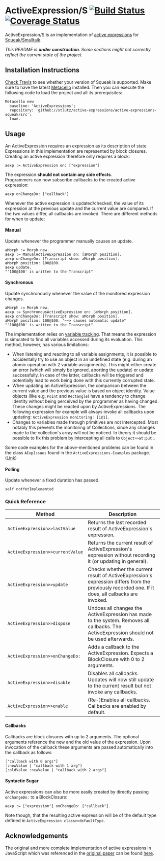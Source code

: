# ActiveExpression/S [![Build Status][travis_b]][travis_url] [![Coverage Status][coveralls_b]][coveralls_url]


ActiveExpression/S is an implementation of [active expressions][original paper] for [Squeak/Smalltalk][Squeak].

*This README is **under construction**. Some sections might not correctly reflect the current state of the project.*

## Installation Instructions
[Check Travis][travis_url] to see whether your version of Squeak is supported. Make sure to have the latest [Metacello] installed. Then you can execute the following code to load the project and all its prerequisites:

```
Metacello new
  baseline: 'ActiveExpressions';
  repository: 'github://stlutz/active-expressions/active-expressions-squeak/src';
  load.
```

## Usage
An ActiveExpression requires an expression as its description of state. Expressions in this implementation are represented by block closures. Creating an active expression therefore only requires a block:

```smalltalk
aexp := ActiveExpression on: ["expression"]
```

The expression **should not contain any side effects**. <br>
Programmers can now subscribe callbacks to the created active expression:

```smalltalk
aexp onChangeDo: ["callback"]
```

Whenever the active expression is updated/checked, the value of its expression at the previous update and the current value are compared. If the two values differ, all callbacks are invoked. There are different methods for when to update:

#### Manual
Update whenever the programmer manually causes an update.

```smalltalk
aMorph := Morph new.
aexp := ManualActiveExpression on: [aMorph position].
aexp onChangeDo: [Transcript show: aMorph position].
aMorph position: 100@100.
aexp update.
"'100@100' is written to the Transcript"
```

#### Synchronous
Update synchronously whenever the value of the monitored expression changes.

```smalltalk
aMorph := Morph new.
aexp := SynchronousActiveExpression on: [aMorph position].
aexp onChangeDo: [Transcript show: aMorph position].
aMorph position: 100@100. "~~> causes automatic update"
"'100@100' is written to the Transcript"
```

The implementation relies on [variable tracking][VarTra]. That means the expression is simulated to find all variables accessed during its evaluation. This method, however, has various limitations:
  - When listening and reacting to all variable assignments, it is possible to accidentally try to use an object in an undefined state (e.g. during an atomic operation with 2 variable assignments). This might either create an error (which will simply be ignored, aborting the update) or update successfully. In case of the latter, callbacks will be triggered and potentially lead to work being done with this currently corrupted state.
  - When updating an ActiveExpression, the comparison between the current value and the previous value is based on object identity. Value objects (like e.g. `Point` and `Rectangle`) have a tendency to change identity without being perceived by the programmer as having changed. These changes might be reacted upon by ActiveExpressions. The following expression for example will always invoke all callbacks upon updating: `ActiveExpression monitoring: [1@1]`.
  - Changes to variables made through primitives are not intercepted. Most notably this prevents the monitoring of Collections, since any changes made to the collection's array will not be noticed. In theory it should be possible to fix this problem by intercepting all calls to `Object>>at:put:`.

Some code examples for the above-mentioned problems can be found in the class `AExpIssues` found in the `ActiveExpressions-Examples` package. ([Link][Issues])

#### Polling
Update whenever a fixed duration has passed.

```smalltalk
self notYetImplemented
```

### Quick Reference

| Method | Description |
| --- | --- |
| `ActiveExpression>>lastValue` | Returns the last recorded result of ActiveExpression's expression. |
| `ActiveExpression>>currentValue` | Returns the current result of ActiveExpression's expression without recording it (or updating in general). |
| `ActiveExpression>>update` | Checks whether the current result of ActiveExpression's expression differs from the previously recorded one. If it does, all calbacks are invoked. |
| `ActiveExpression>>dispose` | Undoes all changes the ActiveExpression has made to the system. Removes all callbacks. The ActiveExpression should not be used afterwards. |
| `ActiveExpression>>onChangeDo:` | Adds a callback to the ActiveExpression. Expects a BlockClosure with 0 to 2 arguments.  |
| `ActiveExpression>>disable` | Disables all callbacks. Updates will now still update to the current result but not invoke any callbacks. |
| `ActiveExpression>>enable` | (Re-)Enables all callbacks. Callbacks are enabled by default. |

#### Callbacks
Callbacks are block closures with up to 2 arguments. The optional arguments reference the new and the old value of the expression. Upon invocation of the callback these arguments are passed automatically into the callback as follows:

```smalltalk
["callback with 0 args"]
[:newValue | "callback with 1 arg"]
[:oldValue :newValue | "callback with 2 args"]
```

#### Syntactic Sugar
Active expressions can also be more easily created by directly passing `onChangeDo:` to a BlockClosure:

```smalltalk
aexp := ["expression"] onChangeDo: ["callback"].
```

Note though, that the resulting active expression will be of the default type defined in `ActiveExpression class>>defaultType`.

## Acknowledgements
The original and more complete implementation of active expressions in JavaScript which was referenced in the [original paper] can be found [here][JavaScript Implementation].


<!-- References -->
[travis_b]: https://travis-ci.org/active-expressions/active-expressions-squeak.svg?branch=master
[travis_url]: https://travis-ci.org/active-expressions/active-expressions-squeak
[coveralls_b]: https://coveralls.io/repos/github/active-expressions/active-expressions-squeak/badge.svg?branch=master
[coveralls_url]: https://coveralls.io/github/active-expressions/active-expressions-squeak?branch=master

[original paper]: http://programming-journal.org/2017/1/12/
[JavaScript Implementation]: https://github.com/active-expressions/active-expressions

[Squeak]: https://squeak.org
[Metacello]: https://github.com/Metacello/metacello
[VarTra]: https://github.com/stlutz/VarTra

[Issues]: ./src/ActiveExpressions-Examples.package/AExpIssues.class/
